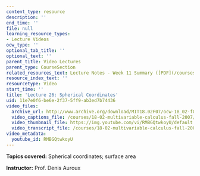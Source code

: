 ```yaml
---
content_type: resource
description: ''
end_time: ''
file: null
learning_resource_types:
- Lecture Videos
ocw_type: ''
optional_tab_title: ''
optional_text: ''
parent_title: Video Lectures
parent_type: CourseSection
related_resources_text: Lecture Notes - Week 11 Summary ([PDF](/courses/18-02-multivariable-calculus-fall-2007/resources/lec_week11))
resource_index_text: ''
resourcetype: Video
start_time: ''
title: 'Lecture 26: Spherical Coordinates'
uid: 11e7e0f6-be6e-2f37-5ff9-ab3ed7b74436
video_files:
  archive_url: http://www.archive.org/download/MIT18.02F07/ocw-18_02-f07-lec26_300k.mp4
  video_captions_file: /courses/18-02-multivariable-calculus-fall-2007/405b13dba76d54d18dbada949a32eedc_RMBGQtwkoyU.vtt
  video_thumbnail_file: https://img.youtube.com/vi/RMBGQtwkoyU/default.jpg
  video_transcript_file: /courses/18-02-multivariable-calculus-fall-2007/ee609387e71dee7352b7f42764042549_RMBGQtwkoyU.pdf
video_metadata:
  youtube_id: RMBGQtwkoyU
---
```


**Topics covered:** Spherical coordinates; surface area

**Instructor:** Prof. Denis Auroux

